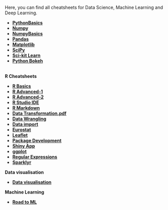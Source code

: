 Here, you can find all cheatsheets for Data Science, Machine Learning and Deep Learning. 


- [**PythonBasics**](https://github.com/prashanth95r/Awesome-DataScience-Cheatsheets/blob/master/Python/PythonBasics.pdf)<br>
- [**Numpy**](https://github.com/prashanth95r/Awesome-DataScience-Cheatsheets/blob/master/Python/Numpy.pdf)<br>
- [**NumpyBasics**](https://github.com/prashanth95r/Awesome-DataScience-Cheatsheets/blob/master/Python/Numpy2.pdf)<br>
- [**Pandas**](https://github.com/prashanth95r/Awesome-DataScience-Cheatsheets/blob/master/Python/pandas.pdf)<br>
- [**Matplotlib**](https://github.com/prashanth95r/Awesome-DataScience-Cheatsheets/blob/master/Python/Matplotlib.pdf)<br>
- [**SciPy**](https://github.com/prashanth95r/Awesome-DataScience-Cheatsheets/blob/master/Python/SciPy.pdf)<br>
- [**Sci-kit Learn**](https://github.com/prashanth95r/Awesome-DataScience-Cheatsheets/blob/master/Python/ScikitLearn.pdf)<br>
- [**Python Bokeh**](https://github.com/prashanth95r/Awesome-DataScience-Cheatsheets/blob/master/Python/Python_Bokeh.pdf)<br>
<br>
  <b>R Cheatsheets<b>

- [**R Basics**](https://github.com/prashanth95r/Awesome-DataScience-Cheatsheets/blob/master/R/R_Basics.pdf)<br>
- [**R Advanced-1**](https://github.com/prashanth95r/Awesome-DataScience-Cheatsheets/blob/master/R/R_Advanced.pdf)<br>
- [**R Advanced-2**](https://github.com/prashanth95r/Awesome-DataScience-Cheatsheets/blob/master/R/R_Advanced_2.pdf)<br>
- [**R Studio IDE**](https://github.com/prashanth95r/Awesome-DataScience-Cheatsheets/blob/master/R/RStudio-IDE.pdf)<br>
- [**R Markdown**](https://github.com/prashanth95r/Awesome-DataScience-Cheatsheets/blob/master/R/R_Markdown.pdf)<br>
- [**Data Transformation.pdf**](https://github.com/prashanth95r/Awesome-DataScience-Cheatsheets/blob/master/R/Data-Transformation.pdf)
- [**Data Wrangling**](https://github.com/prashanth95r/Awesome-DataScience-Cheatsheets/blob/master/R/Data-Wrangling.pdf)<br>
- [**Data import**](https://github.com/prashanth95r/Awesome-DataScience-Cheatsheets/blob/master/R/Data-import.pdf)<br>
- [**Eurostat**](https://github.com/prashanth95r/Awesome-DataScience-Cheatsheets/blob/master/R/Eurostat.pdf)<br>
- [**Leaflet**](https://github.com/prashanth95r/Awesome-DataScience-Cheatsheets/blob/master/R/Leaflet.pdf)<br>
- [**Package Development**](https://github.com/prashanth95r/Awesome-DataScience-Cheatsheets/blob/master/R/Package-Development.pdf)<br>
- [**Shiny App**](https://github.com/prashanth95r/Awesome-DataScience-Cheatsheets/blob/master/R/Shiny.pdf)<br>
- [**ggplot**](https://github.com/prashanth95r/Awesome-DataScience-Cheatsheets/blob/master/R/ggplot2.pdf)<br>
- [**Regular Expressions**](https://github.com/prashanth95r/Awesome-DataScience-Cheatsheets/blob/master/R/Regular%20Expression.pdf)<br>
- [**Sparklyr**](https://github.com/prashanth95r/Awesome-DataScience-Cheatsheets/blob/master/R/sparklyr.pdf)<br>

<b> Data visualisation<b>

- [**Data visualisation**](https://github.com/prashanth95r/Awesome-DataScience-Cheatsheets/blob/master/R/Data-visualisation.jpg)<br>

<b> Machine Learning <b>

- [**Road to ML**](https://github.com/prashanth95r/Awesome-DataScience-Cheatsheets/blob/master/Machine%20Learning/Road_to_ML.png)<br>
